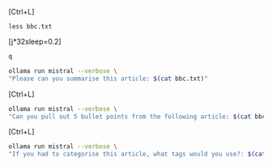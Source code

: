 [Ctrl+L]

```
less bbc.txt
```

[j*32sleep=0.2]

```bash enter=false
q
```

```bash sleep=3
ollama run mistral --verbose \
"Please can you summarise this article: $(cat bbc.txt)"
```

[Ctrl+L]

```bash sleep=3
ollama run mistral --verbose \
"Can you pull out 5 bullet points from the following article: $(cat bbc.txt)"
```

[Ctrl+L]

```bash sleep=3
ollama run mistral --verbose \
"If you had to categorise this article, what tags would you use?: $(cat bbc.txt)"
```